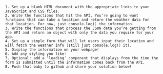 


    1. Set up a blank HTML document with the appropriate links to your JavaScript and CSS files.
    2. Write the functions that hit the API. You’re going to want functions that can take a location and return the weather data for that location. For now, just console.log() the information.
    3. Write the functions that process the JSON data you’re getting from the API and return an object with only the data you require for your app.
    4. Set up a simple form that will let users input their location and will fetch the weather info (still just console.log() it).
    5. Display the information on your webpage!
    6. Add any styling you like!
    7. Optional: add a ‘loading’ component that displays from the time the form is submitted until the information comes back from the API.
    8. Push that baby to github and share your solution below!

